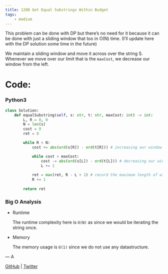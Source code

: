 ```yaml
---
title: 1208 Get Equal Substrings Within Budget
tags:
    - medium
---
```




This problem can be done with DP but there’s no need for it because it can be done with just a sliding window that too in O(N) time. (I’ll update here with the DP solution some time in the future)

We maintain a sliding window and move it across over the string S. Whenever we move over our limit that is the `maxCost`, we decrease our window from the left.

# Code:

### Python3

```python
class Solution:
    def equalSubstring(self, s: str, t: str, maxCost: int) -> int:
        L, R = 0, 0
        N = len(s)
        cost = 0
        ret = 0

        while R < N:
            cost += abs(ord(s[R]) - ord(t[R])) # increasing our window on the right

            while cost > maxCost:
                cost -= abs(ord(s[L]) - ord(t[L])) # decreasing our window from the left
                L += 1
            
            ret = max(ret, R - L + 1) # record the maximum length of windows
            R += 1
        
        return ret 
```

### Big O Analysis

- Runtime
    
    The runtime complexity here is `O(N)` as since we would be iterating the string once.
    
- Memory
    
    The memory usage is `O(1)`  since we do not use any datastructure.
    

— A

[GitHub](https://github.com/AtharvaKamble) | [Twitter](https://twitter.com/AtharvaKamble07)